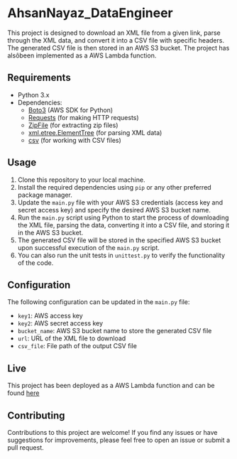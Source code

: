 # AhsanNayaz_DataEngineer

This project is designed to download an XML file from a given link, parse through the XML data, and convert it into a CSV file with specific headers. The generated CSV file is then stored in an AWS S3 bucket. The project has alsôbeen implemented as a AWS Lambda function.

## Requirements

- Python 3.x
- Dependencies:
  - [Boto3](https://boto3.amazonaws.com/v1/documentation/api/latest/index.html) (AWS SDK for Python)
  - [Requests](https://docs.python-requests.org/en/latest/) (for making HTTP requests)
  - [ZipFile](https://docs.python.org/3/library/zipfile.html) (for extracting zip files)
  - [xml.etree.ElementTree](https://docs.python.org/3/library/xml.etree.elementtree.html) (for parsing XML data)
  - [csv](https://docs.python.org/3/library/csv.html) (for working with CSV files)

## Usage

1. Clone this repository to your local machine.
2. Install the required dependencies using `pip` or any other preferred package manager.
3. Update the `main.py` file with your AWS S3 credentials (access key and secret access key) and specify the desired AWS S3 bucket name.
4. Run the `main.py` script using Python to start the process of downloading the XML file, parsing the data, converting it into a CSV file, and storing it in the AWS S3 bucket.
5. The generated CSV file will be stored in the specified AWS S3 bucket upon successful execution of the `main.py` script.
6. You can also run the unit tests in `unittest.py` to verify the functionality of the code.

## Configuration

The following configuration can be updated in the `main.py` file:

- `key1`: AWS access key
- `key2`: AWS secret access key
- `bucket_name`: AWS S3 bucket name to store the generated CSV file
- `url`: URL of the XML file to download
- `csv_file`: File path of the output CSV file

## Live

This project has been deployed as a AWS Lambda function and can be found [here](https://o5fcvq4skj5eprjmp3q4b3rznq0pljds.lambda-url.ap-southeast-1.on.aws/)

## Contributing

Contributions to this project are welcome! If you find any issues or have suggestions for improvements, please feel free to open an issue or submit a pull request.
